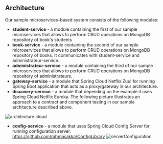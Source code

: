 ## Architecture

Our sample microservices-based system consists of the following modules:
- **student-service** - a module containing the first of our sample microservices that allows to perform CRUD operations on MongoDB repository of book's students
- **book-service** - a module containing the second of our sample microservices that allows to perform CRUD operations on MongoDB repository of books. It communicates with student-service and administrateur-service.
- **administrateur-service** - a module containing the third of our sample microservices that allows to perform CRUD operations on MongoDB repository of administrateurs. 
- **gateway-service** - a module that Spring Cloud Netflix Zuul for running Spring Boot application that acts as a proxy/gateway in our architecture.
- **discovery-service** - a module that depending on the example it uses Spring Cloud Netflix Eureka.
The following picture illustrates an approach to a contract and component testing in our sample architecture described above.

![architecture cloud](https://user-images.githubusercontent.com/62676613/150198358-72235b34-a876-4f6c-9aba-d6bfad2dd2bb.PNG)



- **config-service** - a module that uses Spring Cloud Config Server for running configuration server. https://github.com/rahmasakka/ConfigLibrary
![serverConfiguration](https://user-images.githubusercontent.com/62676613/150198370-4adf4841-1009-4358-8052-4d983d660cde.PNG)

